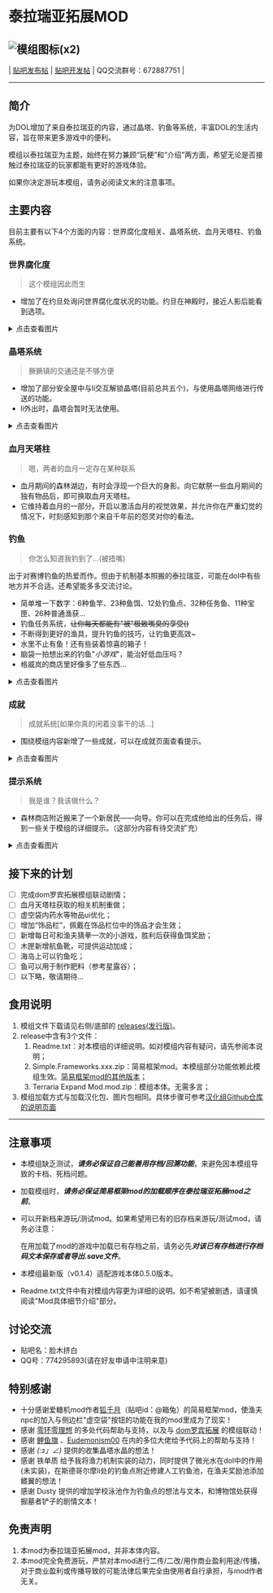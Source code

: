 # 泰拉瑞亚拓展MOD
![模组图标(x2)](https://github.com/user-attachments/assets/b846bf74-c8e8-4f65-948e-b5e09b26169f)
---
| [贴吧发布帖](https://tieba.baidu.com/p/9002979933?pid=150217265872&cid=0#150217265872) | [贴吧开发帖](https://tieba.baidu.com/p/8778551242?pid=149243095215&cid=0#149243095215) | QQ交流群号：672887751 |

---
## 简介
为DOL增加了来自泰拉瑞亚的内容，通过晶塔、钓鱼等系统，丰富DOL的生活内容，旨在带来更多游戏中的便利。

模组以泰拉瑞亚为主题，始终在努力兼顾“玩梗”和“介绍”两方面，希望无论是否接触过泰拉瑞亚的玩家都能有更好的游戏体验。

如果你决定游玩本模组，请务必阅读文末的注意事项。

## 主要内容
目前主要有以下4个方面的内容：世界腐化度相关、晶塔系统、血月天塔柱、钓鱼系统。
### 世界腐化度 
> 这个模组因此而生
- 增加了在约旦处询问世界腐化度状况的功能。约旦在神殿时，接近人影后能看到选项。
<details>
  <summary>点击查看图片</summary>

  ![世界腐化度](https://github.com/Nephthelana/DOL-Terra-Expanding-Modd/assets/153483365/598b2eda-aabf-4c67-b675-46081c0184cd)

</details>

### 晶塔系统
> 撅撅镇的交通还是不够方便
- 增加了部分安全屋中与li交互解锁晶塔(目前总共五个)，与使用晶塔网络进行传送的功能。
- li外出时，晶塔会暂时无法使用。
<details>
  <summary>点击查看图片</summary>

  ![晶塔+天塔柱](https://github.com/Nephthelana/DOL-Terra-Expanding-Modd/assets/153483365/84b9adc4-6893-43a0-815f-48d47ddbb1d1)

</details>

### 血月天塔柱
> 嗯，两者的血月一定存在某种联系
- 血月期间的森林湖边，有时会浮现一个巨大的身影。向它献祭一些血月期间的独有物品后，即可换取血月天塔柱。
- 它维持着血月的一部分。开启以激活血月的视觉效果，并允许你在严重幻觉的情况下，时刻感知到那个来自千年前的怨灵对你的看法。
### 钓鱼
> 你怎么知道我钓到了...(被捂嘴)

出于对赛博钓鱼的热爱而作。但由于机制基本照搬的泰拉瑞亚，可能在dol中有些地方并不合适。还希望能多多交流讨论。
- 简单堆一下数字：6种鱼竿、23种鱼饵、12处钓鱼点、32种任务鱼、11种宝匣、26种普通渔获...
- 钓鱼任务系统，~~让你每天都能有"被"极致嘴臭的享受()~~
- 不断得到更好的渔具，提升钓鱼的技巧，让钓鱼更高效~
- 水里不止有鱼！还有些装着惊喜的箱子！
- 脑袋一拍想出来的钓鱼"*小游戏*"，能治好低血压吗？
- 格威岚的商店里好像多了些东西...
<details>
  <summary>点击查看图片</summary>
  任务系统
  
  ![钓鱼任务1](https://github.com/Nephthelana/DOL-Terra-Expanding-Modd/assets/153483365/5263843b-d3aa-4e79-88d2-e65486cfb907)
  ![钓鱼任务2](https://github.com/Nephthelana/DOL-Terra-Expanding-Modd/assets/153483365/9dd6cae3-06ce-4ded-9840-9aedbdae56e3)
  ![钓鱼任务3](https://github.com/Nephthelana/DOL-Terra-Expanding-Modd/assets/153483365/a89de98f-e675-47ca-a963-43dfc7e4b8e5)

  钓鱼

  ![钓鱼1](https://github.com/Nephthelana/DOL-Terra-Expanding-Modd/assets/153483365/c0d821b3-3a84-416d-8215-277db8b6e389)
  ![钓鱼2](https://github.com/Nephthelana/DOL-Terra-Expanding-Modd/assets/153483365/c457064e-f07a-4c7e-8509-8ab67511c2ed)

  虚空袋

  ![虚空袋1](https://github.com/user-attachments/assets/51cdf88d-ff21-41dc-ba67-e89f90fb0f44)
  ![虚空袋2](https://github.com/Nephthelana/DOL-Terra-Expanding-Modd/assets/153483365/ed039d06-4839-46bd-b1ce-0535f19fa6f2)

  增益追踪器

  ![增益追踪器](https://github.com/Nephthelana/DOL-Terra-Expanding-Modd/assets/153483365/8a77c0b6-6641-44d5-9c70-f435883d4806)

</details>
  
### 成就
> 成就系统[如果你真的闲着没事干的话...]
- 围绕模组内容新增了一些成就，可以在成就页面查看提示。
<details>
  <summary>点击查看图片</summary>

  ![成就](https://github.com/user-attachments/assets/0799818a-2f51-41a2-902b-1f5200c8e99c)

</details>

### 提示系统
> 我是谁？我该做什么？
- 森林商店附近搬来了一个新居民——向导。你可以在完成他给出的任务后，得到一些关于模组的详细提示。（这部分内容有待交流扩充）
<details>
  <summary>点击查看图片</summary>

  ![向导](https://github.com/user-attachments/assets/dfc6971c-a6fc-48bf-bc75-1c5f894b52fb)

</details>

## 接下来的计划
- [ ] 完成dom罗宾拓展模组联动剧情；
- [ ] 血月天塔柱获取的相关机制重做；
- [ ] 虚空袋内药水等物品ui优化；
- [ ] 增加“饰品栏”，佩戴在饰品栏位中的饰品才会生效；
- [ ] 新增每日可和渔夫猜拳一次的小游戏，胜利后获得鱼饵奖励；
- [ ] 木匣新增航鱼靴，可提供运动加成；
- [ ] 海岛上可以钓鱼吃；
- [ ] 鱼可以用于制作肥料（参考星露谷）；
- [ ] 以下略，敬请期待...

## 食用说明
1. 模组文件下载请见右侧/底部的 [releases(发行版)](https://github.com/Nephthelana/DOL-Terra-Expanding-Modd/releases)。
2. release中含有3个文件：
    1. Readme.txt：对本模组的详细说明。如对模组内容有疑问，请先参阅本说明；
    2. Simple.Frameworks.xxx.zip：简易框架mod。本模组部分功能依赖此模组生效。[简易框架mod的其他版本](https://github.com/emicoto/DOLMods/)；
    3. Terraria Expand Mod.mod.zip：模组本体。无需多言；
3. 模组加载方式与加载汉化包、图片包相同。具体步骤可参考[汉化组Github仓库的说明页面](https://github.com/Eltirosto/Degrees-of-Lewdity-Chinese-Localization?tab=readme-ov-file#%E5%8F%91%E5%B8%83%E4%B8%8B%E8%BD%BD%E7%89%88)
---
## 注意事项
- 本模组缺乏测试，***请务必保证自己能善用存档/回溯功能***，来避免因本模组导致的卡档、死档问题。
- 加载模组时，***请务必保证简易框架mod的加载顺序在泰拉瑞亚拓展mod之前***。
- 可以开新档来游玩/测试mod。如果希望用已有的旧存档来游玩/测试mod，请务必注意：
  
  在用加载了mod的游戏中加载已有存档之前，请务必先***对该已有存档进行存档码文本保存或者导出.save文件***。
- 本模组最新版（v0.1.4）适配游戏本体0.5.0版本。
- Readme.txt文件中有对模组内容更为详细的说明。如不希望被剧透，请谨慎阅读"Mod具体细节介绍"部分。
## 讨论交流
- 贴吧名：脸木挤白
- QQ号：774295893(请在好友申请中注明来意)
## 特别感谢
- 十分感谢爱糖机mod作者[狐千月](https://github.com/emicoto)（贴吧id：@箱兔）的简易框架mod，使渔夫npc的加入与侧边栏"虚空袋"按钮的功能在我的mod里成为了现实！
- 感谢 [零环零理想](https://github.com/ZeroRing233) 的多处代码帮助与支持，以及与 [dom罗宾拓展](https://github.com/ZeroRing233/Degrees-of-Lewdity-RobinMod) 的模组联动！
- 感谢 [鲤鱼旗](https://github.com/koooooiCarp) 、[Eudemonism00](https://github.com/Eudemonism00) 在内的多位大佬给予代码上的帮助与支持！
- 感谢 _(:з」∠)_ 提供的收集晶塔水晶的想法！
- 感谢 铁单质 给予我将渔力机制实装的动力，同时提供了微光水在dol中的作用(未实装)，在斯德哥尔摩li处的钓鱼点附近修建人工钓鱼池，在渔夫奖励池添加鳍翼的想法！
- 感谢 Dusty 提供的增加学校泳池作为钓鱼点的想法与文本，和博物馆处获得掘墓者铲子的剧情文本！
## 免责声明
1. 本mod为泰拉瑞亚拓展mod，并非本体内容。
2. 本mod完全免费游玩，严禁对本mod进行二传/二改/用作商业盈利用途/传播，对于商业盈利或传播导致的可能法律后果完全由使用者自行承担，与mod作者无关。

